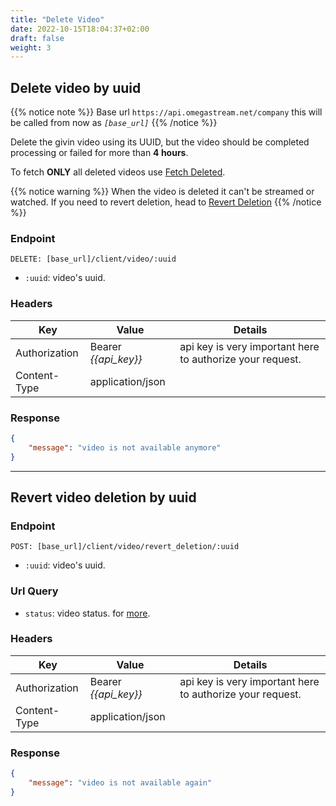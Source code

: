 ```yaml
---
title: "Delete Video"
date: 2022-10-15T18:04:37+02:00
draft: false
weight: 3
---
```


## Delete video by uuid

{{% notice note %}}
Base url `https://api.omegastream.net/company` this will be called from now as *`[base_url]`*
{{% /notice %}}

Delete the givin video using its UUID, but the video should be completed processing or failed for more than **4 hours**.

To fetch **ONLY** all deleted videos use [Fetch Deleted](#delete-video-by-uuid).

{{% notice warning %}}
When the video is deleted it can't be streamed or watched. If you need to revert deletion, head to [Revert Deletion](#revert-video-deletion-by-uuid)
{{% /notice %}}

### Endpoint
```url
DELETE: [base_url]/client/video/:uuid
```
- `:uuid`: video's uuid.

### Headers
| Key           | Value              | Details                                                 |
|---------------|--------------------|---------------------------------------------------------|
| Authorization | Bearer *{{api_key}}* | api key is very important here to authorize your request. |
| Content-Type  | application/json   |                                                         |


### Response
```json
{
    "message": "video is not available anymore"
}
```

---

## Revert video deletion by uuid

### Endpoint
```url
POST: [base_url]/client/video/revert_deletion/:uuid
```
- `:uuid`: video's uuid.

### Url Query 

- `status`: video status. for [more](/video/managment/video_model#video-status).

### Headers
| Key           | Value              | Details                                                 |
|---------------|--------------------|---------------------------------------------------------|
| Authorization | Bearer *{{api_key}}* | api key is very important here to authorize your request. |
| Content-Type  | application/json   |                                                         |


### Response
```json
{
    "message": "video is not available again"
}
```